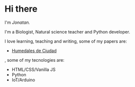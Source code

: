 # Hi there 

I'm *Jonatan.*

I'm a Biologist, Natural science teacher and Python developer.

I love learning, teaching and writing, some of my papers are:

- [Humedales de Ciudad](https://www.cornare.gov.co/documentos/humedales-de-ciudad.pdf) 

, some of my tecnologies are:

- HTML/CSS/Vanilla JS
- Python
- IoT/Arduino 


